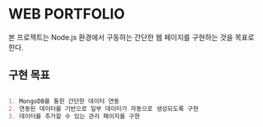 # WEB PORTFOLIO

본 프로젝트는 Node.js 환경에서 구동하는 간단한 웹 페이지를 구현하는 것을 목표로 한다.

## 구현 목표

```markdown

1. MongoDB를 통한 간단한 데이터 연동
2. 연동된 데이터를 기반으로 일부 데이터가 자동으로 생성되도록 구현
3. 데이터를 추가할 수 있는 관리 페이지를 구현

```
